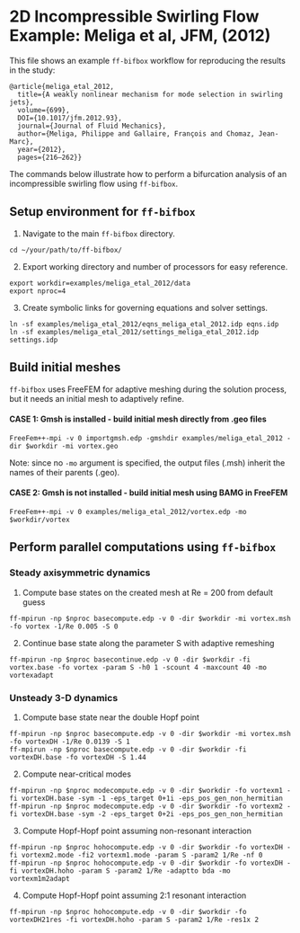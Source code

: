 # 2D Incompressible Swirling Flow Example: Meliga et al, JFM, (2012)
This file shows an example `ff-bifbox` workflow for reproducing the results in the study:
```
@article{meliga_etal_2012,
  title={A weakly nonlinear mechanism for mode selection in swirling jets},
  volume={699},
  DOI={10.1017/jfm.2012.93},
  journal={Journal of Fluid Mechanics},
  author={Meliga, Philippe and Gallaire, François and Chomaz, Jean-Marc},
  year={2012},
  pages={216–262}}
```
The commands below illustrate how to perform a bifurcation analysis of an incompressible swirling flow using `ff-bifbox`.

## Setup environment for `ff-bifbox`
1. Navigate to the main `ff-bifbox` directory.
```
cd ~/your/path/to/ff-bifbox/
```
2. Export working directory and number of processors for easy reference.
```
export workdir=examples/meliga_etal_2012/data
export nproc=4
```
3. Create symbolic links for governing equations and solver settings.
```
ln -sf examples/meliga_etal_2012/eqns_meliga_etal_2012.idp eqns.idp
ln -sf examples/meliga_etal_2012/settings_meliga_etal_2012.idp settings.idp
```

## Build initial meshes
`ff-bifbox` uses FreeFEM for adaptive meshing during the solution process, but it needs an initial mesh to adaptively refine.
#### CASE 1: Gmsh is installed - build initial mesh directly from .geo files
```
FreeFem++-mpi -v 0 importgmsh.edp -gmshdir examples/meliga_etal_2012 -dir $workdir -mi vortex.geo
```
Note: since no `-mo` argument is specified, the output files (.msh) inherit the names of their parents (.geo).
#### CASE 2: Gmsh is not installed - build initial mesh using BAMG in FreeFEM
```
FreeFem++-mpi -v 0 examples/meliga_etal_2012/vortex.edp -mo $workdir/vortex
```

## Perform parallel computations using `ff-bifbox`

### Steady axisymmetric dynamics
1. Compute base states on the created mesh at Re = 200 from default guess
```
ff-mpirun -np $nproc basecompute.edp -v 0 -dir $workdir -mi vortex.msh -fo vortex -1/Re 0.005 -S 0
```
2. Continue base state along the parameter S with adaptive remeshing
```
ff-mpirun -np $nproc basecontinue.edp -v 0 -dir $workdir -fi vortex.base -fo vortex -param S -h0 1 -scount 4 -maxcount 40 -mo vortexadapt
```

### Unsteady 3-D dynamics
1. Compute base state near the double Hopf point
```
ff-mpirun -np $nproc basecompute.edp -v 0 -dir $workdir -mi vortex.msh -fo vortexDH -1/Re 0.0139 -S 1
ff-mpirun -np $nproc basecompute.edp -v 0 -dir $workdir -fi vortexDH.base -fo vortexDH -S 1.44
```
2. Compute near-critical modes
```
ff-mpirun -np $nproc modecompute.edp -v 0 -dir $workdir -fo vortexm1 -fi vortexDH.base -sym -1 -eps_target 0+1i -eps_pos_gen_non_hermitian
ff-mpirun -np $nproc modecompute.edp -v 0 -dir $workdir -fo vortexm2 -fi vortexDH.base -sym -2 -eps_target 0+2i -eps_pos_gen_non_hermitian
```
3. Compute Hopf-Hopf point assuming non-resonant interaction
```
ff-mpirun -np $nproc hohocompute.edp -v 0 -dir $workdir -fo vortexDH -fi vortexm2.mode -fi2 vortexm1.mode -param S -param2 1/Re -nf 0
ff-mpirun -np $nproc hohocompute.edp -v 0 -dir $workdir -fo vortexDH -fi vortexDH.hoho -param S -param2 1/Re -adaptto bda -mo vortexm1m2adapt
```

4. Compute Hopf-Hopf point assuming 2:1 resonant interaction
```
ff-mpirun -np $nproc hohocompute.edp -v 0 -dir $workdir -fo vortexDH21res -fi vortexDH.hoho -param S -param2 1/Re -res1x 2
```
